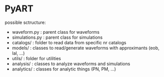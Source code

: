 # PyART

possible sctructure:
- waveform.py    : parent class for waveforms
- simulations.py : parent class for simulations
- catalogs/      : folder to read data from specific nr catalogs
- models/        : classes to read/generate waveforms with approximants (eob, lal, ...)
- utils/         : folder for utilities
- analysis/      : classes to analyze waveforms and simulations
- analytics/     : classes for analytic things (PN, PM, ...)
